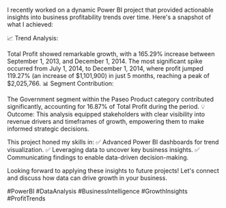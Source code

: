 I recently worked on a dynamic Power BI project that provided actionable insights into business profitability trends over time. Here's a snapshot of what I achieved:

📈 Trend Analysis:

Total Profit showed remarkable growth, with a 165.29% increase between September 1, 2013, and December 1, 2014.
The most significant spike occurred from July 1, 2014, to December 1, 2014, where profit jumped 119.27% (an increase of $1,101,900) in just 5 months, reaching a peak of $2,025,766.
📊 Segment Contribution:

The Government segment within the Paseo Product category contributed significantly, accounting for 16.87% of Total Profit during the period.
💡 Outcome:
This analysis equipped stakeholders with clear visibility into revenue drivers and timeframes of growth, empowering them to make informed strategic decisions.

This project honed my skills in:
✅ Advanced Power BI dashboards for trend visualization.
✅ Leveraging data to uncover key business insights.
✅ Communicating findings to enable data-driven decision-making.

Looking forward to applying these insights to future projects! Let's connect and discuss how data can drive growth in your business.

#PowerBI #DataAnalysis #BusinessIntelligence #GrowthInsights #ProfitTrends
